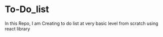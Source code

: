 # To-Do_list
 In this Repo, I am Creating to do list at very basic level from scratch using react library 
